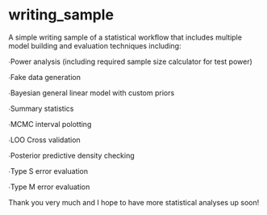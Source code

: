 # writing_sample
A simple writing sample of a statistical workflow that includes multiple model building and evaluation techniques including:

∙Power analysis (including required sample size calculator for test power)

∙Fake data generation

∙Bayesian general linear model with custom priors

∙Summary statistics

∙MCMC interval polotting

∙LOO Cross validation

∙Posterior predictive density checking

∙Type S error evaluation

∙Type M error evaluation


Thank you very much and I hope to have more statistical analyses up soon!
